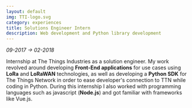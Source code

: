 ```yaml
---
layout: default
img: TTI-logo.svg
category: experiences
title: Solutions Engineer Intern
description: Web development and Python library development
---
```


_09-2017 -> 02-2018_

Internship at The Things Industries as a solution engineer. My work revolved around developing **Front-End applications** for use cases using **LoRa** and **LoRaWAN** technologies, as well as developing a **Python SDK** for The Things Network in order to ease developer's connection to TTN while coding in Python.
During this internship I also worked with programming languages such as javascript (**Node.js**) and got familiar with frameworks like Vue.js.
